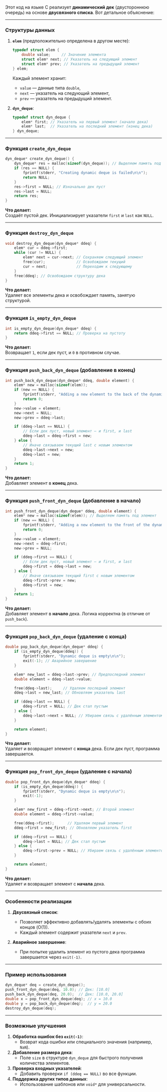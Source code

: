 Этот код на языке C реализует **динамический дек** (двустороннюю очередь) на основе **двусвязного списка**. Вот детальное объяснение:

---

### Структуры данных
1. **`elem`** (предположительно определена в другом месте):
   ```c
   typedef struct elem {
       double value;     // Значение элемента
       struct elem* next; // Указатель на следующий элемент
       struct elem* prev; // Указатель на предыдущий элемент
   } elem;
   ```
   Каждый элемент хранит:
   - `value` — данные типа `double`,
   - `next` — указатель на следующий элемент,
   - `prev` — указатель на предыдущий элемент.

2. **`dyn_deque`**:
   ```c
   typedef struct dyn_deque {
       elem* first; // Указатель на первый элемент (начало дека)
       elem* last;  // Указатель на последний элемент (конец дека)
   } dyn_deque;
   ```

---

### Функция `create_dyn_deque`
```c
dyn_deque* create_dyn_deque() {
    dyn_deque* res = malloc(sizeof(dyn_deque)); // Выделяем память под структуру
    if (res == NULL) {
        fprintf(stderr, "Creating dynamic deque is failed\n\n");
        return NULL;
    }
    res->first = NULL; // Изначально дек пуст
    res->last = NULL;
    return res;
}
```
**Что делает:**  
Создаёт пустой дек. Инициализирует указатели `first` и `last` как `NULL`.

---

### Функция `destroy_dyn_deque`
```c
void destroy_dyn_deque(dyn_deque* ddeq) {
    elem* cur = ddeq->first;
    while (cur != NULL) {
        elem* next = cur->next; // Сохраняем следующий элемент
        free(cur);              // Освобождаем текущий
        cur = next;             // Переходим к следующему
    }
    free(ddeq); // Освобождаем структуру дека
}
```
**Что делает:**  
Удаляет все элементы дека и освобождает память, занятую структурой.

---

### Функция `is_empty_dyn_deque`
```c
int is_empty_dyn_deque(dyn_deque* ddeq) {
    return ddeq->first == NULL; // Проверка на пустоту
}
```
**Что делает:**  
Возвращает `1`, если дек пуст, и `0` в противном случае.

---

### Функция `push_back_dyn_deque` (добавление в конец)
```c
int push_back_dyn_deque(dyn_deque* ddeq, double element) {
    elem* new = malloc(sizeof(elem));
    if (new == NULL) {
        fprintf(stderr, "Adding a new element to the back of the dynamic deque is failed\n\n");
        return 0;
    }
    new->value = element;
    new->next = NULL;
    new->prev = ddeq->last;

    if (ddeq->last == NULL) {
        // Если дек пуст, новый элемент — и first, и last
        ddeq->last = ddeq->first = new;
    } else {
        // Иначе связываем текущий last с новым элементом
        ddeq->last->next = new;
        ddeq->last = new;
    }
    return 1;
}
```
**Что делает:**  
Добавляет элемент в **конец** дека.  

---

### Функция `push_front_dyn_deque` (добавление в начало)
```c
int push_front_dyn_deque(dyn_deque* ddeq, double element) {
    elem* new = malloc(sizeof(elem)); // Выделяем память под элемент
    if (new == NULL) {
        fprintf(stderr, "Adding a new element to the front of the dynamic deque is failed\n\n");
        return 0;
    }
    new->value = element;
    new->next = ddeq->first;
    new->prev = NULL;

    if (ddeq->first == NULL) {
        // Если дек пуст, новый элемент — и first, и last
        ddeq->first = ddeq->last = new;
    } else {
        // Иначе связываем текущий first с новым элементом
        ddeq->first->prev = new;
        ddeq->first = new;
    }
    return 1;
}
```
**Что делает:**  
Добавляет элемент в **начало** дека. Логика корректна (в отличие от `push_back`).

---

### Функция `pop_back_dyn_deque` (удаление с конца)
```c
double pop_back_dyn_deque(dyn_deque* ddeq) {
    if (is_empty_dyn_deque(ddeq)) {
        fprintf(stderr, "Dynamic deque is empty\n\n");
        exit(-1); // Аварийное завершение
    }

    elem* new_last = ddeq->last->prev; // Предпоследний элемент
    double element = ddeq->last->value;

    free(ddeq->last);     // Удаляем последний элемент
    ddeq->last = new_last; // Обновляем указатель last

    if (ddeq->last == NULL) {
        ddeq->first = NULL; // Дек стал пустым
    } else {
        ddeq->last->next = NULL; // Убираем связь с удалённым элементом
    }

    return element;
}
```
**Что делает:**  
Удаляет и возвращает элемент с **конца** дека. Если дек пуст, программа завершается.

---

### Функция `pop_front_dyn_deque` (удаление с начала)
```c
double pop_front_dyn_deque(dyn_deque* ddeq) {
    if (is_empty_dyn_deque(ddeq)) {
        fprintf(stderr, "Dynamic deque is empty\n\n");
        exit(-1);
    }

    elem* new_first = ddeq->first->next; // Второй элемент
    double element = ddeq->first->value;

    free(ddeq->first);      // Удаляем первый элемент
    ddeq->first = new_first; // Обновляем указатель first

    if (ddeq->first == NULL) {
        ddeq->last = NULL; // Дек стал пустым
    } else {
        ddeq->first->prev = NULL; // Убираем связь с удалённым элементом
    }

    return element;
}
```
**Что делает:**  
Удаляет и возвращает элемент с **начала** дека.

---

### Особенности реализации
1. **Двусвязный список**:
   - Позволяет эффективно добавлять/удалять элементы с обоих концов (O(1)).
   - Каждый элемент содержит указатели `next` и `prev`.

2. **Аварийное завершение**:
   - При попытке удалить элемент из пустого дека программа завершается через `exit(-1)`.

---

### Пример использования
```c
dyn_deque* deq = create_dyn_deque();
push_front_dyn_deque(deq, 10.0); // Дек: [10.0]
push_back_dyn_deque(deq, 20.0);  // Дек: [10.0, 20.0]
double x = pop_front_dyn_deque(deq); // x = 10.0
double y = pop_back_dyn_deque(deq);  // y = 20.0
destroy_dyn_deque(deq);
```

---

### Возможные улучшения
1. **Обработка ошибок без `exit(-1)`**:
   - Возврат кода ошибки или специального значения (например, `NaN`).
2. **Добавление размера дека**:
   - Поле `size` в структуре `dyn_deque` для быстрого получения количества элементов.
3. **Проверка входных указателей**:
   - Добавить проверки `if (ddeq == NULL)` во все функции.
4. **Поддержка других типов данных**:
   - Использование шаблонов или `void*` для универсальности.
